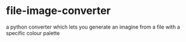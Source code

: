 # file-image-converter
a python converter which lets you generate an imagine from a file with a specific colour palette
